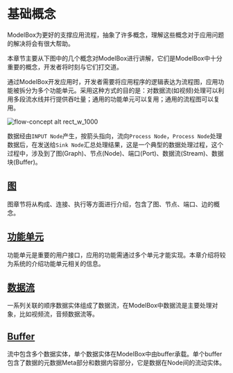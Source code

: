 # 基础概念

ModelBox为更好的支撑应用流程，抽象了许多概念，理解这些概念对于应用问题的解决将会有很大帮助。

本章节主要从下图中的几个概念对ModelBox进行讲解，它们是ModelBox中十分重要的概念，开发者将时刻与它们打交道。

通过ModelBox开发应用时，开发者需要将应用程序的逻辑表达为流程图，应用功能被拆分为多个功能单元。采用这种方式的目的是：对数据流(如视频)处理可以利用多段流水线并行提供吞吐量；通用的功能单元可以复用；通用的流程图可以复用。  

![flow-concept alt rect_w_1000](../../assets/images/figure/framework-conception/flow-concept.png)

数据经由`INPUT Node`产生，按箭头指向，流向`Process Node`，`Process Node`处理数据后，在发送给`Sink Node`汇总处理结果，这是一个典型的数据处理过程，这个过程中，涉及到了图(Graph)、节点(Node)、端口(Port)、数据流(Stream)、数据块(Buffer)。

## [图](graph.md)

图章节将从构成、连接、执行等方面进行介绍，包含了图、节点、端口、边的概念。

## [功能单元](flowunit.md)

功能单元是重要的用户接口，应用的功能需通过多个单元才能实现。本章介绍将较为系统的介绍功能单元相关的信息。

## [数据流](stream.md)

一系列关联的顺序数据实体组成了数据流，在ModelBox中数据流是主要处理对象，比如视频流，音频数据流等。

## [Buffer](buffer.md)

流中包含多个数据实体，单个数据实体在ModelBox中由buffer承载。单个buffer包含了数据的元数据Meta部分和数据内容部分，它是数据在Node间的流动实体。